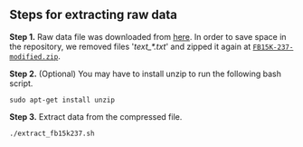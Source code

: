 ## Steps for extracting raw data
**Step 1.** Raw data file was downloaded from [here](https://www.microsoft.com/en-us/download/details.aspx?id=52312). In order to save space in the repository, we removed files '*text_\*.txt*' and zipped it again at <code>[FB15K-237-modified.zip](./FB15K-237-modified.zip)</code>.

**Step 2.** (Optional) You may have to install unzip to run the following bash script.
```
sudo apt-get install unzip
```

**Step 3.** Extract data from the compressed file.
```
./extract_fb15k237.sh
```
